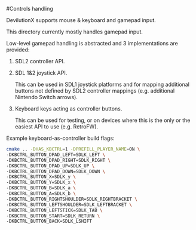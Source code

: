 #Controls handling

DevilutionX supports mouse & keyboard and gamepad input.

This directory currently mostly handles gamepad input.

Low-level gamepad handling is abstracted and 3 implementations are provided:

1. SDL2 controller API.

2. SDL 1&2 joystick API.

   This can be used in SDL1 joystick platforms and for mapping additional
   buttons not defined by SDL2 controller mappings (e.g. additional Nintendo
   Switch arrows).

3. Keyboard keys acting as controller buttons.

   This can be used for testing, or on devices where this is the
   only or the easiest API to use (e.g. RetroFW).

Example keyboard-as-controller build flags:

```bash
cmake .. -DHAS_KBCTRL=1 -DPREFILL_PLAYER_NAME=ON \
-DKBCTRL_BUTTON_DPAD_LEFT=SDLK_LEFT \
-DKBCTRL_BUTTON_DPAD_RIGHT=SDLK_RIGHT \
-DKBCTRL_BUTTON_DPAD_UP=SDLK_UP \
-DKBCTRL_BUTTON_DPAD_DOWN=SDLK_DOWN \
-DKBCTRL_BUTTON_X=SDLK_y \
-DKBCTRL_BUTTON_Y=SDLK_x \
-DKBCTRL_BUTTON_B=SDLK_a \
-DKBCTRL_BUTTON_A=SDLK_b \
-DKBCTRL_BUTTON_RIGHTSHOULDER=SDLK_RIGHTBRACKET \
-DKBCTRL_BUTTON_LEFTSHOULDER=SDLK_LEFTBRACKET \
-DKBCTRL_BUTTON_LEFTSTICK=SDLK_TAB \
-DKBCTRL_BUTTON_START=SDLK_RETURN \
-DKBCTRL_BUTTON_BACK=SDLK_LSHIFT
```
